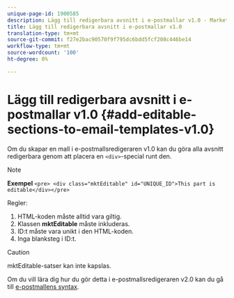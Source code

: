 ```yaml
---
unique-page-id: 1900585
description: Lägg till redigerbara avsnitt i e-postmallar v1.0 - Marketo Docs - Produktdokumentation
title: Lägg till redigerbara avsnitt i e-postmallar v1.0
translation-type: tm+mt
source-git-commit: f27e2bac90570f9f795dc6bdd5fcf208c446be14
workflow-type: tm+mt
source-wordcount: '100'
ht-degree: 0%

---
```



# Lägg till redigerbara avsnitt i e-postmallar v1.0 {#add-editable-sections-to-email-templates-v1.0}

Om du skapar en mall i e-postmallsredigeraren v1.0 kan du göra alla avsnitt redigerbara genom att placera en `<div>`-special runt den.

>[!NOTE]
>
>**Exempel**
>`<pre> <div class="mktEditable" id="UNIQUE_ID">This part is editable</div></pre>`

Regler:

1. HTML-koden måste alltid vara giltig.
1. Klassen **mktEditable** måste inkluderas.
1. ID:t måste vara unikt i den HTML-koden.
1. Inga blanksteg i ID:t.

>[!CAUTION]
>
>mktEditable-satser kan inte kapslas.

Om du vill lära dig hur du gör detta i e-postmallsredigeraren v2.0 kan du gå till [e-postmallens syntax](/help/marketo/product-docs/email-marketing/general/email-editor-2/email-template-syntax.md).
